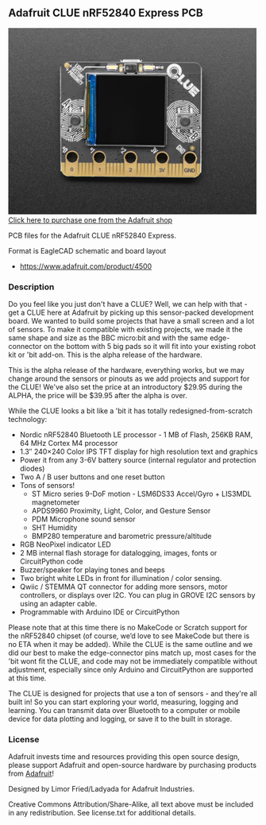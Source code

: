 ## Adafruit CLUE nRF52840 Express PCB

<a href="http://www.adafruit.com/products/4500"><img src="assets/4500.jpg?raw=true" width="500px"><br/>
Click here to purchase one from the Adafruit shop</a>

PCB files for the Adafruit CLUE nRF52840 Express. 

Format is EagleCAD schematic and board layout
* https://www.adafruit.com/product/4500

### Description

Do you feel like you just don't have a CLUE? Well, we can help with that - get a CLUE here at Adafruit by picking up this sensor-packed development board. We wanted to build some projects that have a small screen and a lot of sensors. To make it compatible with existing projects, we made it the same shape and size as the BBC micro:bit and with the same edge-connector on the bottom with 5 big pads so it will fit into your existing robot kit or 'bit add-on. This is the alpha release of the hardware.

This is the alpha release of the hardware, everything works, but we may change around the sensors or pinouts as we add projects and support for the CLUE! We've also set the price at an introductory $29.95 during the ALPHA, the price will be $39.95 after the alpha is over.

While the CLUE looks a bit like a 'bit it has totally redesigned-from-scratch technology:

* Nordic nRF52840 Bluetooth LE processor - 1 MB of Flash, 256KB RAM, 64 MHz Cortex M4 processor
* 1.3″ 240×240 Color IPS TFT display for high resolution text and graphics
* Power it from any 3-6V battery source (internal regulator and protection diodes)
* Two A / B user buttons and one reset button
* Tons of sensors!
  * ST Micro series 9-DoF motion - LSM6DS33 Accel/Gyro + LIS3MDL magnetometer
  * APDS9960 Proximity, Light, Color, and Gesture Sensor
  * PDM Microphone sound sensor
  * SHT Humidity
  * BMP280 temperature and barometric pressure/altitude
* RGB NeoPixel indicator LED
* 2 MB internal flash storage for datalogging, images, fonts or CircuitPython code
* Buzzer/speaker for playing tones and beeps
* Two bright white LEDs in front for illumination / color sensing.
* Qwiic / STEMMA QT connector for adding more sensors, motor controllers, or displays over I2C. You can plug in GROVE I2C sensors by using an adapter cable.
* Programmable with Arduino IDE or CircuitPython

Please note that at this time there is no MakeCode or Scratch support for the nRF52840 chipset (of course, we’d love to see MakeCode but there is no ETA when it may be added). While the CLUE is the same outline and we did our best to make the edge-connector pins match up, most cases for the 'bit wont fit the CLUE, and code may not be immediately compatible without adjustment, especially since only Arduino and CircuitPython are supported at this time.

The CLUE is designed for projects that use a ton of sensors - and they're all built in! So you can start exploring your world, measuring, logging and learning. You can transmit data over Bluetooth to a computer or mobile device for data plotting and logging, or save it to the built in storage.

### License

Adafruit invests time and resources providing this open source design, please support Adafruit and open-source hardware by purchasing products from [Adafruit](https://www.adafruit.com)!

Designed by Limor Fried/Ladyada for Adafruit Industries.

Creative Commons Attribution/Share-Alike, all text above must be included in any redistribution. 
See license.txt for additional details.
